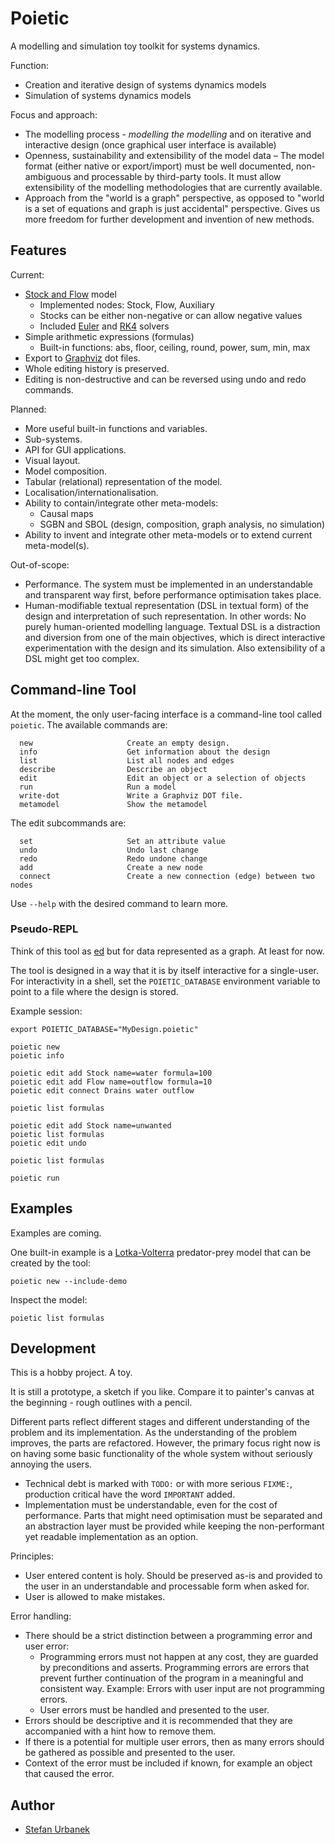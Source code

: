 # Poietic

A modelling and simulation toy toolkit for systems dynamics.

Function:

- Creation and iterative design of systems dynamics models
- Simulation of systems dynamics models

Focus and approach:

- The modelling process - _modelling the modelling_ and on 
  iterative and interactive design (once graphical user interface is available)
- Openness, sustainability and extensibility of the model data – The model format
  (either native or export/import) must be well documented, non-ambiguous and
  processable by third-party tools. It must allow extensibility of the modelling
  methodologies that are currently available.
- Approach from the "world is a graph" perspective, as opposed to "world is
  a set of equations and graph is just accidental" perspective. Gives us more
  freedom for further development and invention of new methods.

## Features

Current:

- [Stock and Flow](https://en.wikipedia.org/wiki/Stock_and_flow) model
    - Implemented nodes: Stock, Flow, Auxiliary
    - Stocks can be either non-negative or can allow negative values
    - Included [Euler](https://en.wikipedia.org/wiki/Euler_method) and [RK4](https://en.wikipedia.org/wiki/Runge–Kutta_methods) solvers
- Simple arithmetic expressions (formulas)
    - Built-in functions: abs, floor, ceiling, round, power, sum, min, max
- Export to [Graphviz](https://graphviz.org) dot files.
- Whole editing history is preserved.
- Editing is non-destructive and can be reversed using undo and
  redo commands.
  
Planned:

- More useful built-in functions and variables.
- Sub-systems.
- API for GUI applications.
- Visual layout.
- Model composition.
- Tabular (relational) representation of the model.
- Localisation/internationalisation.
- Ability to contain/integrate other meta-models:
    - Causal maps
    - SGBN and SBOL (design, composition, graph analysis, no simulation)
- Ability to invent and integrate other meta-models or to extend current
  meta-model(s).

Out-of-scope:

- Performance. The system must be implemented in an understandable and
  transparent way first, before performance optimisation takes place.
- Human-modifiable textual representation (DSL in textual form) of the design
  and interpretation of such representation. In other words: No purely
  human-oriented modelling language. Textual DSL is a distraction and diversion
  from one of the main objectives, which is direct interactive experimentation
  with the design and its simulation. Also extensibility of a DSL might get
  too complex.

## Command-line Tool

At the moment, the only user-facing interface is a command-line tool called
``poietic``. The available commands are:

```
  new                     Create an empty design.
  info                    Get information about the design
  list                    List all nodes and edges
  describe                Describe an object
  edit                    Edit an object or a selection of objects
  run                     Run a model
  write-dot               Write a Graphviz DOT file.
  metamodel               Show the metamodel
```

The edit subcommands are:

```
  set                     Set an attribute value
  undo                    Undo last change
  redo                    Redo undone change
  add                     Create a new node
  connect                 Create a new connection (edge) between two nodes
```

Use `--help` with the desired command to learn more.


### Pseudo-REPL

Think of this tool as [ed](https://en.wikipedia.org/wiki/Ed_(text_editor)) but
for data represented as a graph. At least for now.

The tool is designed in a way that it is by itself interactive for a single-user. 
For interactivity in a shell, set the `POIETIC_DATABASE` environment variable to
point to a file where the design is stored.

Example session:

```
export POIETIC_DATABASE="MyDesign.poietic"

poietic new
poietic info

poietic edit add Stock name=water formula=100
poietic edit add Flow name=outflow formula=10
poietic edit connect Drains water outflow

poietic list formulas

poietic edit add Stock name=unwanted
poietic list formulas
poietic edit undo

poietic list formulas

poietic run
```
## Examples

Examples are coming.

One built-in example is a
[Lotka-Volterra](https://en.wikipedia.org/wiki/Lotka–Volterra_equations)
predator-prey model that can be created by the tool:

```
poietic new --include-demo
```

Inspect the model:

```
poietic list formulas
```


## Development

This is a hobby project. A toy.

It is still a prototype, a sketch if you like. Compare it to painter's canvas
at the beginning - rough outlines with a pencil.

Different parts reflect different stages and different understanding of the
problem and its implementation. As the understanding of the problem improves,
the parts are refactored. However, the primary focus right now is on having
some basic functionality of the whole system without seriously annoying the
users.

- Technical debt is marked with `TODO:` or with more serious `FIXME:`, production
  critical have the word `IMPORTANT` added.
- Implementation must be understandable, even for the cost of performance. Parts
  that might need optimisation must be separated and an abstraction layer
  must be provided while keeping the non-performant yet readable implementation
  as an option.

Principles:

- User entered content is holy. Should be preserved as-is and provided to the
  user in an understandable and processable form when asked for.
- User is allowed to make mistakes.

Error handling:

- There should be a strict distinction between a programming error and user error:
    - Programming errors must not happen at any cost, they are guarded by 
      preconditions and asserts. Programming errors are errors that prevent
      further continuation of the program in a meaningful and consistent way.
      Example: Errors with user input are not programming errors.
    - User errors must be handled and presented to the user.
- Errors should be descriptive and it is recommended that they are accompanied
  with a hint how to remove them.
- If there is a potential for multiple user errors, then as many errors should be
  gathered as possible and presented to the user.
- Context of the error must be included if known, for example an object that
  caused the error.

## Author

- [Stefan Urbanek](mailto:stefan.urbanek@gmail.com)
